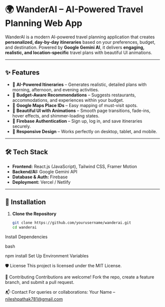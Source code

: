 # 🌍 WanderAI – AI-Powered Travel Planning Web App

WanderAI is a modern AI-powered travel planning application that creates **personalized, day-by-day itineraries** based on your preferences, budget, and destination. Powered by **Google Gemini AI**, it delivers **engaging, realistic, and location-specific** travel plans with beautiful UI animations.

---

## ✨ Features

- 🧠 **AI-Powered Itineraries** – Generates realistic, detailed plans with morning, afternoon, and evening activities.
- 💸 **Budget-Aware Recommendations** – Suggests restaurants, accommodations, and experiences within your budget.
- 📍 **Google Maps Place IDs** – Easy mapping of must-visit spots.
- 🎨 **Beautiful UI with Animations** – Smooth page transitions, fade-ins, hover effects, and shimmer-loading states.
- 🔐 **Firebase Authentication** – Sign up, log in, and save itineraries securely.
- 📱 **Responsive Design** – Works perfectly on desktop, tablet, and mobile.

---

## 🛠️ Tech Stack

- **Frontend:** React.js (JavaScript), Tailwind CSS, Framer Motion
- **Backend/AI:** Google Gemini API
- **Database & Auth:** Firebase
- **Deployment:** Vercel / Netlify

---

## 🚀 Installation

1. **Clone the Repository**
   ```bash
   git clone https://github.com/yourusername/wanderai.git
   cd wanderai
Install Dependencies

bash

npm install
Set Up Environment Variables



🛡 License
This project is licensed under the MIT License.


🤝 Contributing
Contributions are welcome!
Fork the repo, create a feature branch, and submit a pull request.


📬 Contact
For queries or collaborations:
Your Name – nileshpathak781@gmail.com



